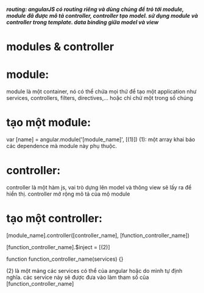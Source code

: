 ##### routing: angularJS có routing riêng và dùng chúng để trỏ tới module, module đã được mô tả controller, controller tạo model. sử dụng module và controller trong template. data binding giữa model và view

# modules & controller

# module:

module là một container, nó có thể chứa mọi thứ để tạo một application như services, controllers,
filters, directives,... hoặc chỉ chứ một trong số chúng

# tạo một mođule:

var [name] = angular.module('[module_name]', [(1)])
(1): một array khai báo các dependence mà module này phụ thuộc.

# controller:

controller là một hàm js, vai trò dựng lên model và thông view sẽ lấy ra để hiển thị.
controller mở rộng mô tả của mộ module

# tạo một controller:

[module_name].controller([controller_name], [function_controller_name])

[function_controller_name].$inject = [(2)]

function function_controller_name(services) {}

(2) là một mảng các services có thể của angular hoặc do mình tự định nghĩa.
các service này sẽ được đưa vào làm tham số của [function_controller_name]
